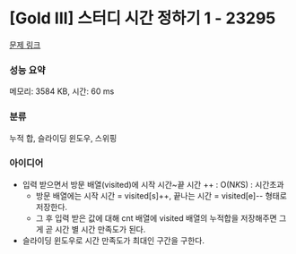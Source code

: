 # [Gold III] 스터디 시간 정하기 1 - 23295 

[문제 링크](https://www.acmicpc.net/problem/23295) 

### 성능 요약

메모리: 3584 KB, 시간: 60 ms

### 분류

누적 합, 슬라이딩 윈도우, 스위핑

### 아이디어

- 입력 받으면서 방문 배열(visited)에 시작 시간~끝 시간 ++ : O(N*K*S) : 시간초과
  - 방문 배열에는 시작 시간 = visited[s]++, 끝나는 시간 = visited[e]-- 형태로 저장한다.
  - 그 후 입력 받은 값에 대해 cnt 배열에 visited 배열의 누적합을 저장해주면 그게 곧 시간 별 시간 만족도가 된다.
- 슬라이딩 윈도우로 시간 만족도가 최대인 구간을 구한다.
